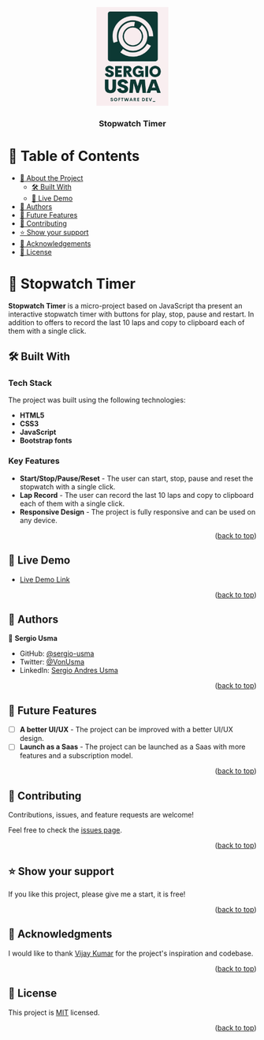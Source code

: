 <a name="readme-top"></a>


<div align="center">
  <img src="logo.png" alt="logo" width="auto"  height="200" />
  <br/>

  <h3><b>Stopwatch Timer</b></h3>

</div>

<!-- TABLE OF CONTENTS -->

# 📗 Table of Contents

- [📖 About the Project](#about-project)
  - [🛠 Built With](#built-with)
  - [🚀 Live Demo](#live-demo)
- [👥 Authors](#authors)
- [🔭 Future Features](#future-features)
- [🤝 Contributing](#contributing)
- [⭐️ Show your support](#support)
- [🙏 Acknowledgements](#acknowledgements)
- [📝 License](#license)

<!-- PROJECT DESCRIPTION -->

# 📖 Stopwatch Timer <a name="about-project"></a>

**Stopwatch Timer** is a micro-project based on JavaScript tha present an interactive stopwatch timer with buttons for play, stop, pause and restart. In addition to offers to record the last 10 laps and copy to clipboard each of them with a single click.

## 🛠 Built With <a name="built-with"></a>

### Tech Stack <a name="tech-stack"></a>

The project was built using the following technologies:

- **HTML5**
- **CSS3**
- **JavaScript**
- **Bootstrap fonts**

<!-- Features -->

### Key Features <a name="key-features"></a>

- **Start/Stop/Pause/Reset** - The user can start, stop, pause and reset the stopwatch with a single click.
- **Lap Record** - The user can record the last 10 laps and copy to clipboard each of them with a single click.
- **Responsive Design** - The project is fully responsive and can be used on any device.

<p align="right">(<a href="#readme-top">back to top</a>)</p>

<!-- LIVE DEMO -->

## 🚀 Live Demo <a name="live-demo"></a>

- [Live Demo Link](https://sergio-usma.github.io/key_codes_project/)

<p align="right">(<a href="#readme-top">back to top</a>)</p>

<!-- AUTHORS -->

## 👥 Authors <a name="authors"></a>

👤 **Sergio Usma**

- GitHub: [@sergio-usma](https://github.com/sergio-usma)
- Twitter: [@VonUsma](https://twitter.com/vonusma)
- LinkedIn: [Sergio Andres Usma](https://www.linkedin.com/in/sergiousma/)

<p align="right">(<a href="#readme-top">back to top</a>)</p>

<!-- FUTURE FEATURES -->

## 🔭 Future Features <a name="future-features"></a>

- [ ] **A better UI/UX** - The project can be improved with a better UI/UX design.
- [ ] **Launch as a Saas** - The project can be launched as a Saas with more features and a subscription model.

<p align="right">(<a href="#readme-top">back to top</a>)</p>

<!-- CONTRIBUTING -->

## 🤝 Contributing <a name="contributing"></a>

Contributions, issues, and feature requests are welcome!

Feel free to check the [issues page](../../issues/).

<p align="right">(<a href="#readme-top">back to top</a>)</p>

<!-- SUPPORT -->

## ⭐️ Show your support <a name="support"></a>

If you like this project, please give me a start, it is free!

<p align="right">(<a href="#readme-top">back to top</a>)</p>

<!-- ACKNOWLEDGEMENTS -->

## 🙏 Acknowledgments <a name="acknowledgements"></a>

I would like to thank [Vijay Kumar](https://www.linkedin.com/in/vijay-kumar-44b4b1197/) for the project's inspiration and codebase.

<p align="right">(<a href="#readme-top">back to top</a>)</p>

<!-- LICENSE -->

## 📝 License <a name="license"></a>

This project is [MIT](./LICENSE) licensed.

<p align="right">(<a href="#readme-top">back to top</a>)</p>
